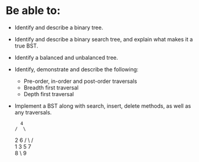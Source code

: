 # Be able to:
- Identify and describe a binary tree.
- Identify and describe a binary search tree, and explain what makes it a true BST.
- Identify a balanced and unbalanced tree.
- Identify, demonstrate and describe the following:
    - Pre-order, in-order and post-order traversals
    - Breadth first traversal
    - Depth first traversal
- Implement a BST along with search, insert, delete methods, as well as any traversals.


        4
      /  \
     2    6
    / \  / \
   1   3 5  7
             \
              8
               \ 
                9
  